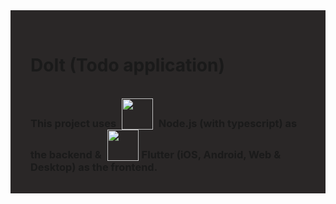 <div style="background:#2A2727FF; padding:32px;">
<h1> DoIt (Todo application)</h1>
<br>
<h3 style="display:inline"> This project uses <img src="https://nodejs.org/static/images/logo.svg" style="width: 50px; height: 50px;vertical-align: bottom;
 margin-left:5px;margin-right:5px;"> Node.js (with typescript) as the backend</h3>
<h3 style="display:inline"> & <img src="https://storage.googleapis.com/cms-storage-bucket/ec64036b4eacc9f3fd73.svg" style="width: 50px; height: 50px;vertical-align: bottom; margin-left:5px;
margin-right:5px;">Flutter (iOS, Android, Web & Desktop) as the frontend. </h3>
</div>



